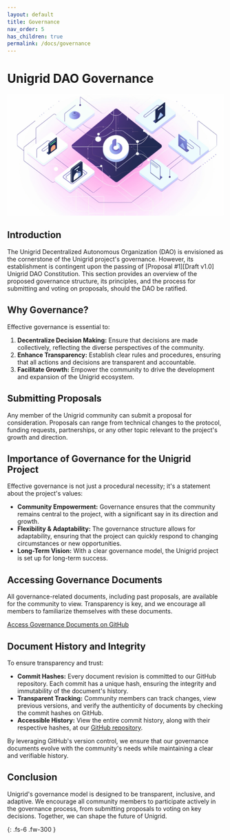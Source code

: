 ```yaml
---
layout: default
title: Governance
nav_order: 5
has_children: true
permalink: /docs/governance
---
```


# Unigrid DAO Governance

![](../../assets/images/ugd_dao.png)

## Introduction

The Unigrid Decentralized Autonomous Organization (DAO) is envisioned as the cornerstone of the Unigrid project's governance. However, its establishment is contingent upon the passing of [Proposal #1][Draft v1.0] Unigrid DAO Constitution. This section provides an overview of the proposed governance structure, its principles, and the process for submitting and voting on proposals, should the DAO be ratified.

## Why Governance?

Effective governance is essential to:

1. **Decentralize Decision Making:** Ensure that decisions are made collectively, reflecting the diverse perspectives of the community.
2. **Enhance Transparency:** Establish clear rules and procedures, ensuring that all actions and decisions are transparent and accountable.
3. **Facilitate Growth:** Empower the community to drive the development and expansion of the Unigrid ecosystem.

## Submitting Proposals

Any member of the Unigrid community can submit a proposal for consideration. Proposals can range from technical changes to the protocol, funding requests, partnerships, or any other topic relevant to the project's growth and direction.

## Importance of Governance for the Unigrid Project

Effective governance is not just a procedural necessity; it's a statement about the project's values:

- **Community Empowerment:** Governance ensures that the community remains central to the project, with a significant say in its direction and growth.
- **Flexibility & Adaptability:** The governance structure allows for adaptability, ensuring that the project can quickly respond to changing circumstances or new opportunities.
- **Long-Term Vision:** With a clear governance model, the Unigrid project is set up for long-term success.

## Accessing Governance Documents

All governance-related documents, including past proposals, are available for the community to view. Transparency is key, and we encourage all members to familiarize themselves with these documents.

[Access Governance Documents on GitHub](https://github.com/unigrid-project/unigrid-project.github.io/tree/main/docs/governance/)

## Document History and Integrity

To ensure transparency and trust:

- **Commit Hashes:** Every document revision is committed to our GitHub repository. Each commit has a unique hash, ensuring the integrity and immutability of the document's history.
- **Transparent Tracking:** Community members can track changes, view previous versions, and verify the authenticity of documents by checking the commit hashes on GitHub.
- **Accessible History:** View the entire commit history, along with their respective hashes, at our [GitHub repository](https://github.com/unigrid-project/unigrid-project.github.io).

By leveraging GitHub's version control, we ensure that our governance documents evolve with the community's needs while maintaining a clear and verifiable history.

## Conclusion

Unigrid's governance model is designed to be transparent, inclusive, and adaptive. We encourage all community members to participate actively in the governance process, from submitting proposals to voting on key decisions. Together, we can shape the future of Unigrid.

{: .fs-6 .fw-300 }
